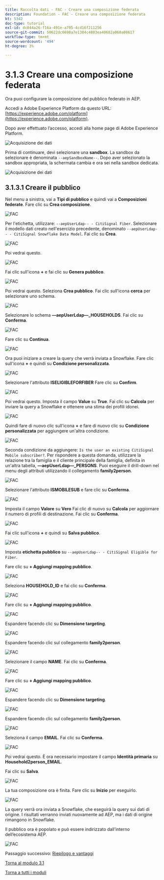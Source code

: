 ```yaml
---
title: Raccolta dati - FAC - Creare una composizione federata
description: Foundation - FAC - Creare una composizione federata
kt: 5342
doc-type: tutorial
exl-id: dc044a26-f16a-491e-a795-4cd16f211256
source-git-commit: 50622dc6698a7e1384c4803ea40682a060a08617
workflow-type: tm+mt
source-wordcount: '494'
ht-degree: 3%

---
```


# 3.1.3 Creare una composizione federata

Ora puoi configurare la composizione del pubblico federato in AEP.

Accedi a Adobe Experience Platform da questo URL: [https://experience.adobe.com/platform](https://experience.adobe.com/platform).

Dopo aver effettuato l’accesso, accedi alla home page di Adobe Experience Platform.

![Acquisizione dei dati](./images/home.png)

Prima di continuare, devi selezionare una **sandbox**. La sandbox da selezionare è denominata ``--aepSandboxName--``. Dopo aver selezionato la sandbox appropriata, la schermata cambia e ora sei nella sandbox dedicata.

![Acquisizione dei dati](./images/sb1.png)

## 3.1.3.1 Creare il pubblico

Nel menu a sinistra, vai a **Tipi di pubblico** e quindi vai a **Composizioni federate**. Fare clic su **Crea composizione**.

![FAC](./images/fedcomp1.png)

Per l&#39;etichetta, utilizzare: `--aepUserLdap-- - CitiSignal Fiber`. Selezionare il modello dati creato nell&#39;esercizio precedente, denominato `--aepUserLdap-- - CitiSignal Snowflake Data Model`. Fai clic su **Crea**.

![FAC](./images/fedcomp2.png)

Poi vedrai questo.

![FAC](./images/fedcomp3.png)

Fai clic sull&#39;icona **+** e fai clic su **Genera pubblico**.

![FAC](./images/fedcomp4.png)

Poi vedrai questo. Seleziona **Crea pubblico**. Fai clic sull&#39;icona **cerca** per selezionare uno schema.

![FAC](./images/fedcomp5.png)

Selezionare lo schema **—aepUserLdap—_HOUSEHOLDS**. Fai clic su **Conferma**.

![FAC](./images/fedcomp6.png)

Fare clic su **Continua**.

![FAC](./images/fedcomp7.png)

Ora puoi iniziare a creare la query che verrà inviata a Snowflake. Fare clic sull&#39;icona **+** e quindi su **Condizione personalizzata**.

![FAC](./images/fedcomp8.png)

Selezionare l&#39;attributo **ISELIGIBLEFORFIBER** Fare clic su **Confirm**.

![FAC](./images/fedcomp9.png)

Poi vedrai questo. Imposta il campo **Value** su **True**. Fai clic su **Calcola** per inviare la query a Snowflake e ottenere una stima dei profili idonei.

![FAC](./images/fedcomp10.png)

Quindi fare di nuovo clic sull&#39;icona **+** e fare di nuovo clic su **Condizione personalizzata** per aggiungere un&#39;altra condizione.

![FAC](./images/fedcomp11.png)

Seconda condizione da aggiungere: `Is the user an existing CitiSignal Mobile subscriber?`. Per rispondere a questa domanda, utilizzare la relazione tra la famiglia e il cliente principale della famiglia, definita in un&#39;altra tabella, **—aepUserLdap—_PERSONS**. Puoi eseguire il drill-down nel menu degli attributi utilizzando il collegamento **family2person**.

![FAC](./images/fedcomp12.png)

Selezionare l&#39;attributo **ISMOBILESUB** e fare clic su **Conferma**.

![FAC](./images/fedcomp13.png)

Imposta il campo **Valore** su **Vero** Fai clic di nuovo su **Calcola** per aggiornare il numero di profili di destinazione. Fai clic su **Conferma**.

![FAC](./images/fedcomp14.png)

Fai clic sull&#39;icona **+** e quindi su **Salva pubblico**.

![FAC](./images/fedcomp15.png)

Imposta **etichetta pubblico** su `--aepUserLdap-- - CitiSignal Eligible for Fiber`.

Fare clic su **+ Aggiungi mapping pubblico**.

![FAC](./images/fedcomp16.png)

Seleziona **HOUSEHOLD_ID** e fai clic su **Conferma**.

![FAC](./images/fedcomp17.png)

Fare clic su **+ Aggiungi mapping pubblico**.

![FAC](./images/fedcomp18.png)

Espandere facendo clic su **Dimensione targeting**.

![FAC](./images/fedcomp18a.png)

Espandere facendo clic sul collegamento **family2person**.

![FAC](./images/fedcomp18b.png)

Selezionare il campo **NAME**. Fai clic su **Conferma**.

![FAC](./images/fedcomp18c.png)

Fare clic su **+ Aggiungi mapping pubblico**.

![FAC](./images/fedcomp20.png)

Espandere facendo clic su **Dimensione targeting**.

![FAC](./images/fedcomp20a.png)

Espandere facendo clic sul collegamento **family2person**.

![FAC](./images/fedcomp20b.png)

Seleziona il campo **EMAIL**. Fai clic su **Conferma**.

![FAC](./images/fedcomp20c.png)

Poi vedrai questo. È ora necessario impostare il campo **Identità primaria** su **Household2person_EMAIL**.

Fai clic su **Salva**.

![FAC](./images/fedcomp21.png)

La tua composizione ora è finita. Fare clic su **Inizio** per eseguirlo.

![FAC](./images/fedcomp21a.png)

La query verrà ora inviata a Snowflake, che eseguirà la query sui dati di origine. I risultati verranno inviati nuovamente ad AEP, ma i dati di origine rimangono in Snowflake.

Il pubblico ora è popolato e può essere indirizzato dall’interno dell’ecosistema AEP.

![FAC](./images/fedcomp22.png)

Passaggio successivo: [Riepilogo e vantaggi](./summary.md)

[Torna al modulo 3.1](./fac.md)

[Torna a tutti i moduli](../../../overview.md)
